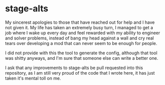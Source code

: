 # stage-alts

My sincerest apologies to those that have reached out for help and I have not given it. My life has taken an extremely busy turn, I managed to get a job where I wake up every day and feel rewarded with my ability to engineer and solver problems, instead of bang my head against a wall and cry real tears over developing a mod that can never seem to be enough for people.

I did not provide with this the tool to generate the config, although that tool was shitty anyways, and I'm sure that someone else can write a better one.

I ask that any improvements to stage-alts be pull requested into this repository, as I am still very proud of the code that I wrote here, it has just taken it's mental toll on me.

